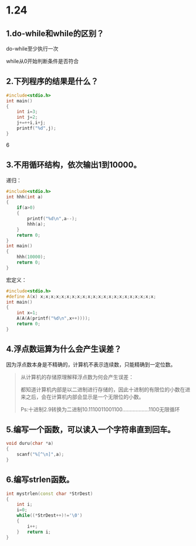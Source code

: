 

# 1.24

## 1.do-while和while的区别？

do-while至少执行一次

while从0开始判断条件是否符合

## 2.下列程序的结果是什么？

```c++
#include<stdio.h>
int main()
{
    int i=3;
    int j=2;
    j+=++i,i+j;
    printf("%d",j);
}
```

6

## 3.不用循环结构，依次输出1到10000。

递归：

```c++
#include<stdio.h>
int hhh(int a)
{
	if(a>0)
	{
		printf("%d\n",a--);
		hhh(a);
	}
	return 0;
}
int main()
{
	hhh(10000);
	return 0;
}
```

宏定义：

```c++
#include<stdio.h>
#define A(x) x;x;x;x;x;x;x;x;x;x;x;x;x;x;x;x;x;x;x;x;x;x;
int main()
{
	int x=1;
	A(A(A(printf("%d\n",x++))));
	return 0;
}
```

## 4.浮点数运算为什么会产生误差？

因为浮点数本身是不精确的，计算机不表示连续数，只能精确到一定位数。

> 从计算机的存储原理解释浮点数为何会产生误差：
>
>  都知道计算机内部是以二进制进行存储的，因此十进制的有限位的小数在进来之后，会在计算机内部会显示是一个无限位的小数。
>
> Ps:十进制2.9转换为二进制10.1110011001100..................1100无限循环

## 5.编写一个函数，可以读入一个字符串直到回车。

```c
void duru(char *a)
{
	scanf("%[^\n]",a);
}
```

## 6.编写strlen函数。

```c++
int mystrlen(const char *StrDest)
{
	int i;
	i=0;
	while((*StrDest++)!='\0')
	{ 
		i++;
	}	return i;
}
```

